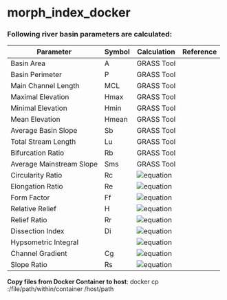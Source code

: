 # morph_index_docker

### Following river basin parameters are calculated:

| Parameter | Symbol | Calculation | Reference |
| --- | --- | ---| --- |
| Basin Area | A | GRASS Tool | |
| Basin Perimeter | P | GRASS Tool | |
| Main Channel Length | MCL | GRASS Tool | |
| Maximal Elevation | Hmax | GRASS Tool | |
| Minimal Elevation | Hmin | GRASS Tool | |
| Mean Elevation | Hmean | GRASS Tool | |
| Average Basin Slope | Sb | GRASS Tool | |
| Total Stream Length | Lu | GRASS Tool | |
| Bifurcation Ratio | Rb | GRASS Tool | |
| Average Mainstream Slope | Sms | GRASS Tool | |
| Circularity Ratio | Rc | ![equation](https://latex.codecogs.com/gif.latex?\dpi{150}\frac{4\pi*A}{P^2}) | |
| Elongation Ratio | Re | ![equation](https://latex.codecogs.com/gif.latex?\dpi{150}\frac{2*\sqrt{A/\pi}}{MCL}) | |
| Form Factor | Ff | ![equation](https://latex.codecogs.com/gif.latex?\dpi{150}\frac{A}{MCL^2}) | |
| Relative Relief | H | ![equation](https://latex.codecogs.com/gif.latex?\dpi{150}H_{max}-H_{min}) | |
| Relief Ratio | Rr | ![equation](https://latex.codecogs.com/gif.latex?\dpi{150}\frac{H}{MCL}) | |
| Dissection Index | Di | ![equation](https://latex.codecogs.com/gif.latex?\dpi{150}\frac{H}{Hmax}) | |
| Hypsometric Integral | | ![equation](https://latex.codecogs.com/gif.latex?\dpi{150}\frac{Hmean-Hmin}{H}) | |
| Channel Gradient | Cg | ![equation](https://latex.codecogs.com/gif.latex?\dpi{150}\frac{H}{\frac{\pi}{2}*\frac{\frac{Lu}{Lu-1}}{Rb}}) | |
| Slope Ratio | Rs| ![equation](https://latex.codecogs.com/gif.latex?\dpi{150}\frac{Sms}{Sb}) | |


__Copy files from Docker Container to host__:
docker cp <container-id>:/file/path/within/container /host/path
